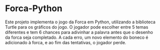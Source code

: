 # Forca-Python
Este projeto implementa o jogo da Forca em Python, utilizando a biblioteca Turtle para os gráficos do jogo. O jogador pode escolher entre 5 temas diferentes e tem 6 chances para adivinhar a palavra antes que o desenho da forca seja completado. A cada erro, um novo elemento do boneco é adicionado à forca, e ao fim das tentativas, o jogador perde.

